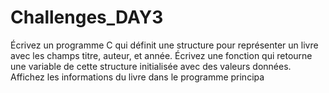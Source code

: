 # Challenges_DAY3

Écrivez un programme C qui définit une structure pour représenter un livre avec les champs titre, auteur, et année. Écrivez une fonction qui retourne une variable de cette structure initialisée avec des valeurs données. Affichez les informations du livre dans le programme principa